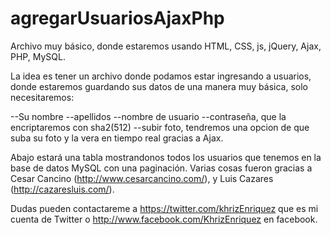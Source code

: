 agregarUsuariosAjaxPhp
======================
Archivo muy básico, donde estaremos usando HTML, CSS, js, jQuery, Ajax, PHP, MySQL.

La idea es tener un archivo donde podamos estar ingresando a usuarios, donde estaremos guardando sus datos de una manera muy básica, solo necesitaremos:

--Su nombre
--apellidos
--nombre de usuario
--contraseña, que la encriptaremos con sha2(512)
--subir foto, tendremos una opcion de que suba su foto y la vera en tiempo real gracias a Ajax.


Abajo estará una tabla mostrandonos todos los usuarios que tenemos en la base de datos MySQL con una paginación. Varias cosas fueron gracias a Cesar Cancino (http://www.cesarcancino.com/), y Luis Cazares (http://cazaresluis.com/).

Dudas pueden contactareme a https://twitter.com/khrizEnriquez que es mi cuenta de Twitter o http://www.facebook.com/KhrizEnriquez en facebook.
